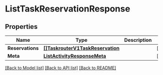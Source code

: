 # ListTaskReservationResponse

## Properties

Name | Type | Description | Notes
------------ | ------------- | ------------- | -------------
**Reservations** | [**[]TaskrouterV1TaskReservation**](TaskrouterV1TaskReservation.md) |  |[optional] 
**Meta** | [**ListActivityResponseMeta**](ListActivityResponseMeta.md) |  |[optional] 

[[Back to Model list]](../README.md#documentation-for-models) [[Back to API list]](../README.md#documentation-for-api-endpoints) [[Back to README]](../README.md)



